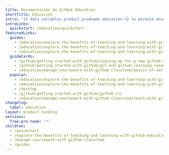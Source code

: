```yaml
---
title: Documentación de GitHub Education
shortTitle: Educación
intro: '{% data variables.product.prodname_education %} te permite enseñar o aprender sobre desarrollo de software con las herramientas y el apoyo de la plataforma y la comunidad de {% data variables.product.company_short %}.'
introLinks:
  quickstart: /education/quickstart
featuredLinks:
  guides:
    - /education/explore-the-benefits-of-teaching-and-learning-with-github-education/apply-for-a-student-developer-pack
    - /education/explore-the-benefits-of-teaching-and-learning-with-github-education/apply-for-an-educator-or-researcher-discount
    - /education/explore-the-benefits-of-teaching-and-learning-with-github-education/use-github-at-your-educational-institution
  guideCards:
    - /github/getting-started-with-github/signing-up-for-a-new-github-account
    - /github/getting-started-with-github/git-and-github-learning-resources
    - /education/manage-coursework-with-github-classroom/basics-of-setting-up-github-classroom
  popular:
    - /education/explore-the-benefits-of-teaching-and-learning-with-github-education/use-github-for-your-schoolwork
    - /education/explore-the-benefits-of-teaching-and-learning-with-github-education/use-github-in-your-classroom-and-research
    - /desktop
    - /github/getting-started-with-github/github-cli
    - /education/manage-coursework-with-github-classroom/teach-with-github-classroom
changelog:
  label: education
layout: product-landing
versions:
  free-pro-team: '*'
children:
  - /quickstart
  - /explore-the-benefits-of-teaching-and-learning-with-github-education
  - /manage-coursework-with-github-classroom
  - /guides
---
```



